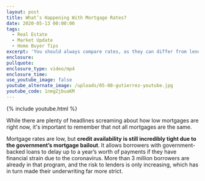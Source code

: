 ```yaml
---
layout: post
title: What’s Happening With Mortgage Rates?
date: 2020-05-13 00:00:00
tags:
  - Real Estate
  - Market Update
  - Home Buyer Tips
excerpt: 'You should always compare rates, as they can differ from lender to lender.'
enclosure:
pullquote:
enclosure_type: video/mp4
enclosure_time:
use_youtube_image: false
youtube_alternate_image: /uploads/05-08-gutierrez-youtube.jpg
youtube_code: 1nmgZjbuaKM
---
```


{% include youtube.html %}

While there are plenty of headlines screaming about how low mortgages are right now, it's important to remember that not all mortgages are the same.

Mortgage rates are low, but **credit availability is still incredibly tight due to the government’s mortgage bailout**. It allows borrowers with government-backed loans to delay up to a year’s worth of payments if they have financial strain due to the coronavirus. More than 3 million borrowers are already in that program, and the risk to lenders is only increasing, which has in turn made their underwriting far more strict.